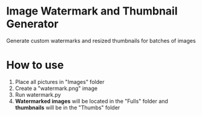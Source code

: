 # Image Watermark and Thumbnail Generator

Generate custom watermarks and resized thumbnails for batches of images

# How to use

1. Place all pictures in "Images" folder
1. Create a "watermark.png" image 
1. Run watermark.py
1. **Watermarked images** will be located in the "Fulls" folder and **thumbnails** will be in the "Thumbs" folder
